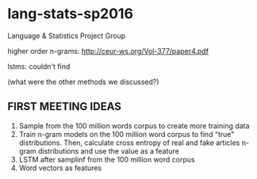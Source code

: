 # lang-stats-sp2016
Language &amp; Statistics Project Group

higher order n-grams: http://ceur-ws.org/Vol-377/paper4.pdf

lstms: couldn't find

(what were the other methods we discussed?)



FIRST MEETING IDEAS
------------------

1. Sample from the 100 million words corpus to create more training data
2. Train n-gram models on the 100 million word corpus to find "true" distributions. Then, calculate cross entropy of real and fake articles n-gram distributions and use the value as a feature
3. LSTM after samplinf from the 100 million word corpus
4. Word vectors as features
